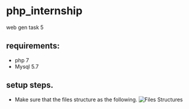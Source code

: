 # php_internship
web gen task 5 

## requirements:
  * php 7
  * Mysql 5.7
## setup steps.
 * Make sure that the files structure as the following.
  ![Files Structures](https://ibb.co/QPn7kfb)

